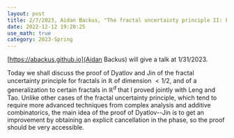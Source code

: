 ```yaml
---
layout: post
title: 2/7/2023, Aidan Backus, "The fractal uncertainty principle II: Fractals of small dimension"
date: 2022-12-12 19:20:25 
use_math: true
category: 2023-Spring
---
```


[https://abackus.github.io](Aidan Backus) will give a talk at 1/31/2023. 

Today we shall discuss the proof of Dyatlov and Jin of the fractal uncertainty principle for fractals in $\mathbb{R}$ of dimension $< 1/2$, and of a generalization to certain fractals in $\mathbb{R}^d$ that I proved jointly with Leng and Tao. Unlike other cases of the fractal uncertainty principle, which tend to require more advanced techniques from complex analysis and additive combinatorics, the main idea of the proof of Dyatlov--Jin is to get an improvement by obtaining an explicit cancellation in the phase, so the proof should be very accessible.
